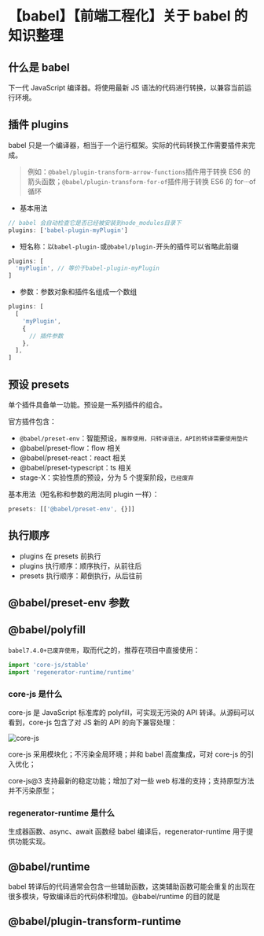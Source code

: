 # 【babel】【前端工程化】关于 babel 的知识整理

## 什么是 babel

下一代 JavaScript 编译器。将使用最新 JS 语法的代码进行转换，以兼容当前运行环境。

## 插件 plugins

babel 只是一个编译器，相当于一个运行框架。实际的代码转换工作需要插件来完成。

> 例如：`@babel/plugin-transform-arrow-functions`插件用于转换 ES6 的箭头函数；`@babel/plugin-transform-for-of`插件用于转换 ES6 的 for···of 循环

- 基本用法

```js
// babel 会自动检查它是否已经被安装到node_modules目录下
plugins: ['babel-plugin-myPlugin']
```

- 短名称：以`babel-plugin-`或`@babel/plugin-`开头的插件可以省略此前缀

```js
plugins: [
  'myPlugin', // 等价于babel-plugin-myPlugin
]
```

- 参数：参数对象和插件名组成一个数组

```js
plugins: [
  [
    'myPlugin',
    {
      // 插件参数
    },
  ],
]
```

## 预设 presets

单个插件具备单一功能。预设是一系列插件的组合。

官方插件包含：

- `@babel/preset-env`：智能预设，`推荐使用，只转译语法，API的转译需要使用垫片`
- @babel/preset-flow：flow 相关
- @babel/preset-react：react 相关
- @babel/preset-typescript：ts 相关
- stage-X：实验性质的预设，分为 5 个提案阶段，`已经废弃`

基本用法（短名称和参数的用法同 plugin 一样）：

```js
presets: [['@babel/preset-env', {}]]
```

## 执行顺序

- plugins 在 presets 前执行
- plugins 执行顺序：顺序执行，从前往后
- presets 执行顺序：颠倒执行，从后往前

## @babel/preset-env 参数

## @babel/polyfill

`babel7.4.0+已废弃使用`，取而代之的，推荐在项目中直接使用：

```js
import 'core-js/stable'
import 'regenerator-runtime/runtime'
```

### core-js 是什么

core-js 是 JavaScript 标准库的 polyfill，可实现无污染的 API 转译。从源码可以看到，core-js 包含了对 JS 新的 API 的向下兼容处理：

![core-js](https://cdn.jsdelivr.net/gh/jackyli1991/Image-Hosting/img/babel/core-js.png)

core-js 采用模块化；不污染全局环境；并和 babel 高度集成，可对 core-js 的引入优化；

core-js@3 支持最新的稳定功能；增加了对一些 web 标准的支持；支持原型方法并不污染原型；

### regenerator-runtime 是什么

生成器函数、async、await 函数经 babel 编译后，regenerator-runtime 用于提供功能实现。

## @babel/runtime

babel 转译后的代码通常会包含一些辅助函数，这类辅助函数可能会重复的出现在很多模块，导致编译后的代码体积增加。@babel/runtime 的目的就是

## @babel/plugin-transform-runtime
